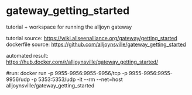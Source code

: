 # gateway_getting_started

tutorial + workspace for running the alljoyn gateway

tutorial source:   https://wiki.allseenalliance.org/gateway/getting_started
dockerfile source: https://github.com/alljoynsville/gateway_getting_started

automated result:  https://hub.docker.com/r/alljoynsville/gateway_getting_started/

#run:
docker run -p 9955-9956:9955-9956/tcp -p 9955-9956:9955-9956/udp -p 5353:5353/udp -it --rm --net=host alljoynsville/gateway_getting_started


